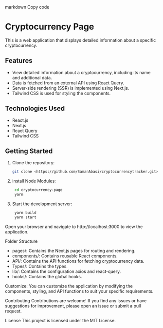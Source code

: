 markdown
Copy code
# Cryptocurrency Page

This is a web application that displays detailed information about a specific cryptocurrency.

## Features

- View detailed information about a cryptocurrency, including its name and additional data.
- Data is fetched from an external API using React Query.
- Server-side rendering (SSR) is implemented using Next.js.
- Tailwind CSS is used for styling the components.

## Technologies Used

- React.js
- Next.js
- React Query
- Tailwind CSS

## Getting Started

1. Clone the repository:

   ```bash
   git clone <https://github.com/SamanAbasi/cryptocurrencytracker.git>

2. install Node Modules:

   ```bash
    cd cryptocurrency-page
    yarn

3. Start the development server:

   ```bash
    yarn build
    yarn start

Open your browser and navigate to http://localhost:3000 to view the application.

Folder Structure
- pages/: Contains the Next.js pages for routing and rendering.
- components/: Contains reusable React components.
- API/: Contains the API functions for fetching cryptocurrency data.
- Types/: Contains the types.
- lib/: Contains the configuration axios and react-query.
- hooks/: Contains the global hooks.

Customize:
You can customize the application by modifying the components, styling, and API functions to suit your specific requirements.

Contributing
Contributions are welcome! If you find any issues or have suggestions for improvement, please open an issue or submit a pull request.

License
This project is licensed under the MIT License.